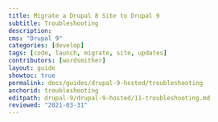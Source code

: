 ```yaml
---
title: Migrate a Drupal 8 Site to Drupal 9
subtitle: Troubleshooting
description: 
cms: "Drupal 9"
categories: [develop]
tags: [code, launch, migrate, site, updates]
contributors: [wordsmither]
layout: guide
showtoc: true
permalink: docs/guides/drupal-9-hosted/troubleshooting
anchorid: troubleshooting
editpath: drupal-9/drupal-9-hosted/11-troubleshooting.md
reviewed: "2021-03-31"
---
```


<Partial file="drupal-9/troubleshooting-drush.md" />

<Partial file="drupal-9/troubleshooting-general.md" />
